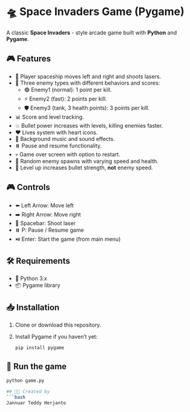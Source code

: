 # 🛸 Space Invaders Game (Pygame)

A classic **Space Invaders** - style arcade game built with **Python** and **Pygame**.

## 🎮 Features

- 🚀 Player spaceship moves left and right and shoots lasers.
- 👾 Three enemy types with different behaviors and scores:
  - 🟢 Enemy1 (normal): 1 point per kill.
  - ⚡ Enemy2 (fast): 2 points per kill.
  - 🛡️ Enemy3 (tank, 3 health points): 3 points per kill.
- 📊 Score and level tracking.
- 💥 Bullet power increases with levels, killing enemies faster.
- ❤️ Lives system with heart icons.
- 🎵 Background music and sound effects.
- ⏸️ Pause and resume functionality.
- 💀 Game over screen with option to restart.
- 🐾 Random enemy spawns with varying speed and health.
- 🔼 Level up increases bullet strength, **not** enemy speed.

## 🎮 Controls

- ⬅️ Left Arrow: Move left
- ➡️ Right Arrow: Move right
- 🔫 Spacebar: Shoot laser
- ⏸️ P: Pause / Resume game
- ⏯️ Enter: Start the game (from main menu)

## 🛠️ Requirements

- 🐍 Python 3.x
- 📦 Pygame library

## 📥 Installation

1. Clone or download this repository.
2. Install Pygame if you haven’t yet:

   ```bash
   pip install pygame
   ```

## 🚀 Run the game
```bash
python game.py

## 🧑‍💻 Created by
```bash
Jannuar Teddy Herjanto
